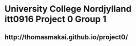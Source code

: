 <h1>University College Nordjylland
itt0916 Project 0 
Group 1</h1>
<h2>http://thomasmakai.github.io/project0/</h2>

